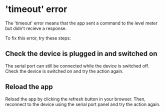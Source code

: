 # 'timeout' error

The 'timeout' error means that the app sent a command to the level meter but didn't recieve a response.

To fix this error, try these steps:

## Check the device is plugged in and switched on

The serial port can still be connected while the device is switched off.
Check the device is switched on and try the action again.

## Reload the app

Reload the app by clicking the refresh button in your browser.
Then, reconnect to the device using the serial port panel and try the action again.
